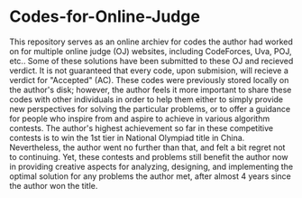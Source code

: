 # Codes-for-Online-Judge
This repository serves as an online archiev for codes the author had worked on for multiple online judge (OJ) websites, including CodeForces, Uva, POJ, etc.. Some of these solutions have been submitted to these OJ and recieved verdict. It is not guaranteed that every code, upon submision, will recieve a verdict for "Accepted" (AC).
These codes were previously stored locally on the author's disk; however, the author feels it more important to share these codes with other individuals in order to help them either to simply provide new perspectives for solving the particular problems, or to offer a guidance for people who inspire from and aspire to achieve in various algorithm contests. The author's highest achievement so far in these competitive contests is to win the 1st tier in National Olympiad title in China. Nevertheless, the author went no further than that, and felt a bit regret not to continuing. Yet, these contests and problems still benefit the author now in providing creative aspects for analyzing, designing, and implementing the optimal solution for any problems the author met, after almost 4 years since the author won the title. 
